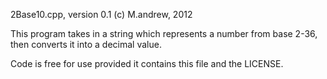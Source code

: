 2Base10.cpp, version 0.1
(c) M.andrew, 2012

This program takes in a string which represents a number from base 2-36,
then converts it into a decimal value.

Code is free for use provided it contains this file and the LICENSE.

